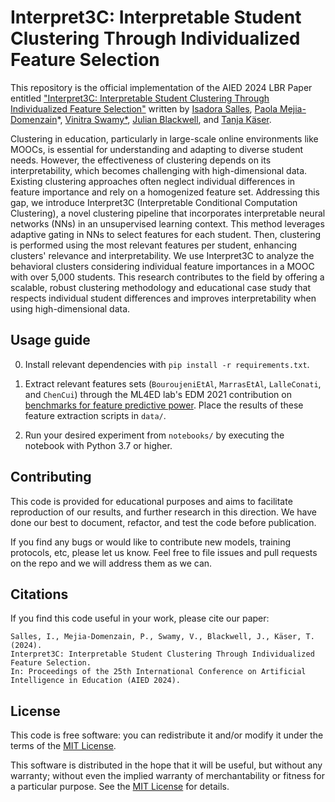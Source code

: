 # Interpret3C: Interpretable Student Clustering Through Individualized Feature Selection

This repository is the official implementation of the AIED 2024 LBR Paper entitled ["Interpret3C: Interpretable Student Clustering Through Individualized Feature Selection"]() written by [Isadora Salles](https://github.com/isadorasalles), [Paola Mejia-Domenzain](https://github.com/paola-md)*, [Vinitra Swamy*](http://github.com/vinitra), [Julian Blackwell](https://ch.linkedin.com/in/julian-blackwell-93407a13b), and [Tanja Käser](https://people.epfl.ch/tanja.kaeser/?lang=en).

Clustering in education, particularly in large-scale online environments like MOOCs, is essential for understanding and adapting to diverse student needs. However, the effectiveness of clustering depends on its interpretability, which becomes challenging with high-dimensional data. Existing clustering approaches often neglect individual differences in feature importance and rely on a homogenized feature set. Addressing this gap, we introduce Interpret3C (Interpretable Conditional Computation Clustering), a novel clustering pipeline that incorporates interpretable neural networks (NNs) in an unsupervised learning context. This method leverages adaptive gating in NNs to select features for each student. Then, clustering is performed using the most relevant features per student, enhancing clusters' relevance and interpretability. We use Interpret3C to analyze the behavioral clusters considering individual feature importances in a MOOC with over 5,000 students. This research contributes to the field by offering a scalable, robust clustering methodology and educational case study that respects individual student differences and improves interpretability when using high-dimensional data.

## Usage guide

0. Install relevant dependencies with `pip install -r requirements.txt`.

1. Extract relevant features sets (`BouroujeniEtAl`, `MarrasEtAl`, `LalleConati`, and `ChenCui`) through the ML4ED lab's EDM 2021 contribution on [benchmarks for feature predictive power](https://github.com/epfl-ml4ed/flipped-classroom). Place the results of these feature extraction scripts in `data/`.
  
2. Run your desired experiment from `notebooks/` by executing the notebook with Python 3.7 or higher.

## Contributing 

This code is provided for educational purposes and aims to facilitate reproduction of our results, and further research 
in this direction. We have done our best to document, refactor, and test the code before publication.

If you find any bugs or would like to contribute new models, training protocols, etc, please let us know. Feel free to file issues and pull requests on the repo and we will address them as we can.

## Citations
If you find this code useful in your work, please cite our paper:

```
Salles, I., Mejia-Domenzain, P., Swamy, V., Blackwell, J., Käser, T. (2024). 
Interpret3C: Interpretable Student Clustering Through Individualized Feature Selection. 
In: Proceedings of the 25th International Conference on Artificial Intelligence in Education (AIED 2024). 
```

## License
This code is free software: you can redistribute it and/or modify it under the terms of the [MIT License](LICENSE).

This software is distributed in the hope that it will be useful, but without any warranty; without even the implied warranty of merchantability or fitness for a particular purpose. See the [MIT License](LICENSE) for details.


